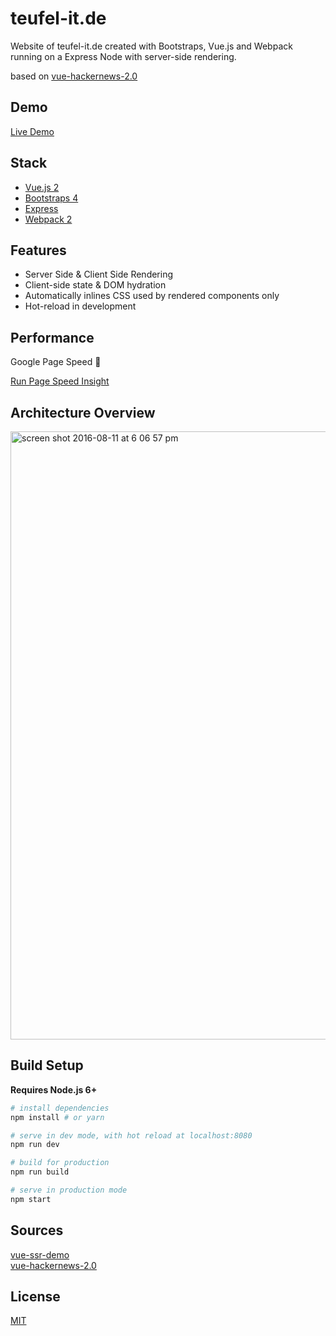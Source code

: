 # teufel-it.de

Website of teufel-it.de created with Bootstraps, Vue.js and Webpack running on a Express Node with server-side rendering.

based on [vue-hackernews-2.0](https://github.com/vuejs/vue-hackernews-2.0)

## Demo

[Live Demo](https://teufel-it.de/)

## Stack

- [Vue.js 2](https://vuejs.org/)
- [Bootstraps 4](https://v4-alpha.getbootstrap.com/)
- [Express](http://expressjs.com/de/)
- [Webpack 2](https://webpack.github.io/)

## Features

- Server Side & Client Side Rendering
- Client-side state & DOM hydration
- Automatically inlines CSS used by rendered components only
- Hot-reload in development
  
## Performance

Google Page Speed :100:

[Run Page Speed Insight](https://developers.google.com/speed/pagespeed/insights/?hl=de&url=teufel-it.de)  

## Architecture Overview

<img width="973" alt="screen shot 2016-08-11 at 6 06 57 pm" src="https://cloud.githubusercontent.com/assets/499550/17607895/786a415a-5fee-11e6-9c11-45a2cfdf085c.png">

## Build Setup

**Requires Node.js 6+**

``` bash
# install dependencies
npm install # or yarn

# serve in dev mode, with hot reload at localhost:8080
npm run dev

# build for production
npm run build

# serve in production mode
npm start
```

## Sources

[vue-ssr-demo](https://github.com/doabit/vue-ssr-starter-kit)   
[vue-hackernews-2.0](https://github.com/vuejs/vue-hackernews-2.0)

## License

[MIT](http://opensource.org/licenses/MIT)
